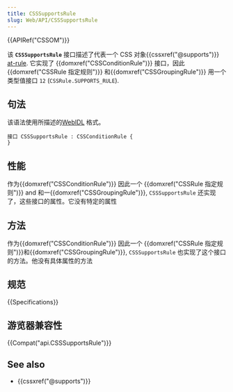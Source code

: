 ```yaml
---
title: CSSSupportsRule
slug: Web/API/CSSSupportsRule
---
```

{{APIRef("CSSOM")}}

该 **`CSSSupportsRule`** 接口描述了代表一个 CSS 对象{{cssxref("@supports")}} [at-rule](/en-US/docs/Web/CSS/At-rule). 它实现了 {{domxref("CSSConditionRule")}} 接口，因此 {{domxref("CSSRule 指定规则")}} 和{{domxref("CSSGroupingRule")}} 用一个类型值接口 `12` (`CSSRule.SUPPORTS_RULE`).

## 句法

该语法使用所描述的[WebIDL](http://dev.w3.org/2006/webapi/WebIDL/) 格式。

```plain
接口 CSSSupportsRule : CSSConditionRule {
}
```

## 性能

作为{{domxref("CSSConditionRule")}} 因此一个 {{domxref("CSSRule 指定规则")}} and 和一{{domxref("CSSGroupingRule")}}, `CSSSupportsRule` 还实现了，这些接口的属性。它没有特定的属性

## 方法

作为{{domxref("CSSConditionRule")}} 因此一个 {{domxref("CSSRule 指定规则")}}和{{domxref("CSSGroupingRule")}}, `CSSSupportsRule` 也实现了这个接口的方法。他没有具体属性的方法

## 规范

{{Specifications}}

## 游览器兼容性

{{Compat("api.CSSSupportsRule")}}

## See also

- {{cssxref("@supports")}}
